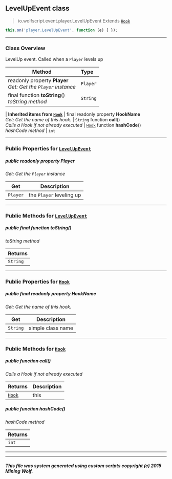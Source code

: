 ## LevelUpEvent __class__

>io.wolfscript.event.player.LevelUpEvent
>Extends [`Hook`](../Hook.md)
``` javascript
this.on('player.LevelUpEvent', function (e) { });
```


---

### Class Overview

LevelUp event. Called when a `Player` levels up

Method | Type   
--- | :--- 
 readonly property __Player__ <br> _Get: Get the `Player` instance_ | `Player`
final function __toString__() <br> _toString method_ | `String`
 |
__Inherited items from [`Hook`](../Hook.md)__ |
final readonly property __HookName__ <br> _Get: Get the name of this hook._ | `String`
 function __call__() <br> _Calls a Hook if not already executed_ | [`Hook`](../Hook.md)
 function __hashCode__() <br> _hashCode method_ | `int`





---


### Public Properties for [`LevelUpEvent`](LevelUpEvent.md)

##### <a id='player'></a>public  readonly property __Player__

_Get: Get the `Player` instance_

Get | Description
--- | --- 
`Player` | the `Player` leveling up



---

### Public Methods for [`LevelUpEvent`](LevelUpEvent.md)

##### <a id='tostring'></a>public final function __toString__()

_toString method_

Returns | 
--- | 
`String` |


---

### Public Properties for [`Hook`](../Hook.md)

##### <a id='hookname'></a>public final readonly property __HookName__

_Get: Get the name of this hook._

Get | Description
--- | --- 
`String` | simple class name



---

### Public Methods for [`Hook`](../Hook.md)

##### <a id='call'></a>public  function __call__()

_Calls a Hook if not already executed_

Returns | Description
--- | --- 
[`Hook`](../Hook.md) | this


##### <a id='hashcode'></a>public  function __hashCode__()

_hashCode method_

Returns | 
--- | 
`int` |


---


---


##### This file was system generated using custom scripts copyright (c) 2015 Mining Wolf.
	

